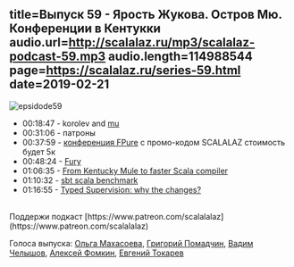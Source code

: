 title=Выпуск 59 - Ярость Жукова. Остров Мю. Конференции в Кентукки
audio.url=http://scalalaz.ru/mp3/scalalaz-podcast-59.mp3
audio.length=114988544
page=https://scalalaz.ru/series-59.html
date=2019-02-21
----

![epsidode59](img/episode59.png)

* 00:18:47 - korolev and [mu](http://higherkindness.io/mu/)
* 00:31:06 - патроны
* 00:37:59 - [конференция FPure](https://www.fpure.events/?utm_source=scala_ru) c промо-кодом SCALALAZ стоимость будет 5к
* 00:48:24 - [Fury](https://fury.build)
* 01:06:35 - [From Kentucky Mule to faster Scala compiler]("https://medium.com/@gkossakowski/from-kentucky-mule-to-faster-scala-compiler-project-brief-d878495cad3b")
* 01:10:32 - [sbt scala benchmark](https://github.com/triplequote/sbt-scalabench)
* 01:16:55 - [Typed Supervision: why the changes?]("https://akka.io/blog/2019/02/05/typed-supervision")

<br/>
Поддержи подкаст [https://www.patreon.com/scalalalaz](https://www.patreon.com/scalalalaz)
<br/>

Голоса выпуска:
[Ольга Махасоева](https://twitter.com/oli_kitty),
[Григорий Помадчин](https://github.com/pomadchin),
[Вадим Челышов](http://github.com/dos65),
[Алексей Фомкин](http://github.com/fomkin),
[Евгений Токарев](https://twitter.com/strobegen)
